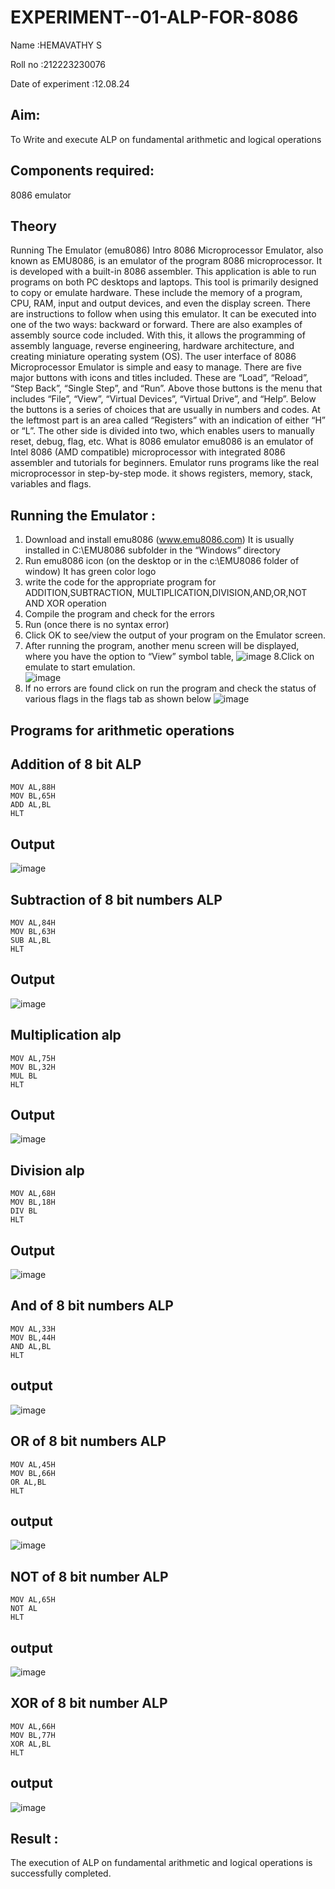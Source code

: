 # EXPERIMENT--01-ALP-FOR-8086
Name :HEMAVATHY S

Roll no :212223230076

Date of experiment :12.08.24
## Aim:
To Write and execute ALP on fundamental arithmetic and logical operations
## Components required:
8086  emulator 
## Theory 
Running The Emulator (emu8086) Intro 8086 Microprocessor Emulator, also known as EMU8086, is an emulator of the program 8086 microprocessor. It is developed with a built-in 8086 assembler. This application is able to run programs on both PC desktops and laptops. This tool is primarily designed to copy or emulate hardware. These include the memory of a program, CPU, RAM, input and output devices, and even the display screen. There are instructions to follow when using this emulator. It can be executed into one of the two ways: backward or forward. There are also examples of assembly source code included. With this, it allows the programming of assembly language, reverse engineering, hardware architecture, and creating miniature operating system (OS). The user interface of 8086 Microprocessor Emulator is simple and easy to manage. There are five major buttons with icons and titles included. These are “Load”, “Reload”, “Step Back”, “Single Step”, and “Run”. Above those buttons is the menu that includes “File”, “View”, “Virtual Devices”, “Virtual Drive”, and “Help”. Below the buttons is a series of choices that are usually in numbers and codes. At the leftmost part is an area called “Registers” with an indication of either “H” or “L”. The other side is divided into two, which enables users to manually reset, debug, flag, etc. What is 8086 emulator emu8086 is an emulator of Intel 8086 (AMD compatible) microprocessor with integrated 8086 assembler and tutorials for beginners. Emulator runs programs like the real microprocessor in step-by-step mode. it shows registers, memory, stack, variables and flags.

## Running the Emulator :
1.	Download and install emu8086 (www.emu8086.com) It is usually installed in C:\EMU8086 subfolder in the “Windows” directory
2.	  Run  emu8086 icon (on the desktop or in the c:\EMU8086 folder of window) It has green color logo
 3. write the code for the appropriate program for ADDITION,SUBTRACTION, MULTIPLICATION,DIVISION,AND,OR,NOT AND XOR operation
4.	 Compile the program and check for the errors 
5.	Run (once there is no syntax error) 
6.	Click OK to see/view the output of your program on the Emulator screen. 
7.	After running the program, another menu screen will be displayed, where you have the option to “View” symbol table,
![image](https://github.com/user-attachments/assets/a6b88f89-e193-4050-a472-c5e63c584308)
8.Click on emulate to start emulation.	 
![image](https://github.com/user-attachments/assets/81bbc5eb-8a75-45b3-bd08-7ef9a76104da)
9.	If no errors are found click on run the program and check the status of various flags in the flags tab as shown below 
![image](https://github.com/user-attachments/assets/d3a9bc65-0b9b-4db6-8069-f31168f8a80d)

## Programs for arithmetic  operations

## Addition  of 8 bit ALP 

```
MOV AL,88H
MOV BL,65H
ADD AL,BL
HLT
```

## Output  
 ![image](https://github.com/user-attachments/assets/492f06e4-ae6e-404f-8ec5-cd764384122d)

## Subtraction   of 8 bit numbers  ALP 
```
MOV AL,84H
MOV BL,63H
SUB AL,BL
HLT
``` 
## Output  
![image](https://github.com/user-attachments/assets/194f9832-85a9-43d4-9225-d46e66d61f0c)

## Multiplication alp 
```
MOV AL,75H
MOV BL,32H
MUL BL
HLT
```
 ## Output  

![image](https://github.com/user-attachments/assets/6f911ced-b8d1-4450-af2e-70fa39a0f77b)

## Division alp 
```
MOV AL,68H
MOV BL,18H
DIV BL
HLT
```
## Output  
![image](https://github.com/user-attachments/assets/5731581a-fdaa-4376-889e-742de73254a3)
## And of 8 bit numbers ALP
```
MOV AL,33H
MOV BL,44H
AND AL,BL
HLT
```
## output
![image](https://github.com/user-attachments/assets/a947dd2b-6600-48db-8bf8-e809d850f8fd)

## OR of 8 bit numbers ALP 
```
MOV AL,45H
MOV BL,66H
OR AL,BL
HLT
```
## output
![image](https://github.com/user-attachments/assets/ca6aef8e-e7fe-47ad-99fe-7f6368006899)
## NOT of 8 bit number ALP
```
MOV AL,65H
NOT AL
HLT
```
## output
![image](https://github.com/user-attachments/assets/8eb6cf80-2001-45e4-968b-f9b4cbd12df9)

## XOR of 8 bit number ALP
```
MOV AL,66H
MOV BL,77H
XOR AL,BL
HLT
```
## output
![image](https://github.com/user-attachments/assets/cdfba449-9a56-46c1-8af0-7418b3e03522)
## Result :
The execution of ALP on fundamental arithmetic and logical operations is successfully completed.
